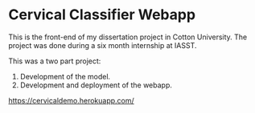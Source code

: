 # Cervical Classifier Webapp

This is the front-end of my dissertation project in Cotton University.
The project was done during a six month internship at IASST.

This was a two part project:
1. Development of the model.
2. Development and deployment of the webapp.

https://cervicaldemo.herokuapp.com/
 
